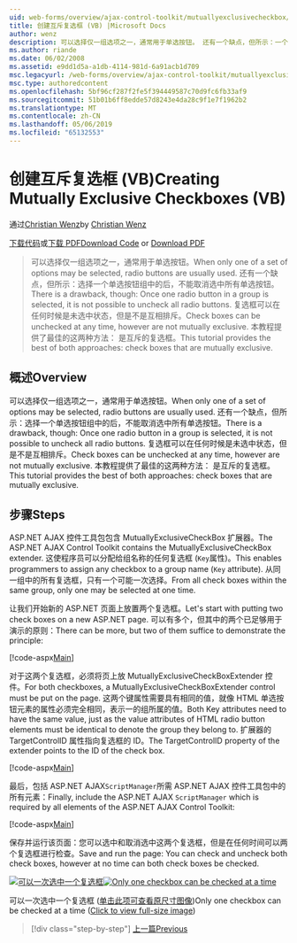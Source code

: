 ```yaml
---
uid: web-forms/overview/ajax-control-toolkit/mutuallyexclusivecheckbox/creating-mutually-exclusive-checkboxes-vb
title: 创建互斥复选框 (VB) |Microsoft Docs
author: wenz
description: 可以选择仅一组选项之一，通常用于单选按钮。 还有一个缺点，但所示：一个有一次单选按钮组中的处于选中状态...
ms.author: riande
ms.date: 06/02/2008
ms.assetid: e9dd1d5a-a1db-4114-981d-6a91acb1d709
msc.legacyurl: /web-forms/overview/ajax-control-toolkit/mutuallyexclusivecheckbox/creating-mutually-exclusive-checkboxes-vb
msc.type: authoredcontent
ms.openlocfilehash: 5bf96cf287f2fe5f394449587c70d9fc6fb33af9
ms.sourcegitcommit: 51b01b6ff8edde57d8243e4da28c9f1e7f1962b2
ms.translationtype: MT
ms.contentlocale: zh-CN
ms.lasthandoff: 05/06/2019
ms.locfileid: "65132553"
---
```

# <a name="creating-mutually-exclusive-checkboxes-vb"></a><span data-ttu-id="6fd7e-104">创建互斥复选框 (VB)</span><span class="sxs-lookup"><span data-stu-id="6fd7e-104">Creating Mutually Exclusive Checkboxes (VB)</span></span>

<span data-ttu-id="6fd7e-105">通过[Christian Wenz](https://github.com/wenz)</span><span class="sxs-lookup"><span data-stu-id="6fd7e-105">by [Christian Wenz](https://github.com/wenz)</span></span>

<span data-ttu-id="6fd7e-106">[下载代码](http://download.microsoft.com/download/9/3/f/93f8daea-bebd-4821-833b-95205389c7d0/MutuallyExclusiveCheckBox0.vb.zip)或[下载 PDF](http://download.microsoft.com/download/b/6/a/b6ae89ee-df69-4c87-9bfb-ad1eb2b23373/mutuallyexclusivecheckbox0VB.pdf)</span><span class="sxs-lookup"><span data-stu-id="6fd7e-106">[Download Code](http://download.microsoft.com/download/9/3/f/93f8daea-bebd-4821-833b-95205389c7d0/MutuallyExclusiveCheckBox0.vb.zip) or [Download PDF](http://download.microsoft.com/download/b/6/a/b6ae89ee-df69-4c87-9bfb-ad1eb2b23373/mutuallyexclusivecheckbox0VB.pdf)</span></span>

> <span data-ttu-id="6fd7e-107">可以选择仅一组选项之一，通常用于单选按钮。</span><span class="sxs-lookup"><span data-stu-id="6fd7e-107">When only one of a set of options may be selected, radio buttons are usually used.</span></span> <span data-ttu-id="6fd7e-108">还有一个缺点，但所示：选择一个单选按钮组中的后，不能取消选中所有单选按钮。</span><span class="sxs-lookup"><span data-stu-id="6fd7e-108">There is a drawback, though: Once one radio button in a group is selected, it is not possible to uncheck all radio buttons.</span></span> <span data-ttu-id="6fd7e-109">复选框可以在任何时候是未选中状态，但是不是互相排斥。</span><span class="sxs-lookup"><span data-stu-id="6fd7e-109">Check boxes can be unchecked at any time, however are not mutually exclusive.</span></span> <span data-ttu-id="6fd7e-110">本教程提供了最佳的这两种方法： 是互斥的复选框。</span><span class="sxs-lookup"><span data-stu-id="6fd7e-110">This tutorial provides the best of both approaches: check boxes that are mutually exclusive.</span></span>

## <a name="overview"></a><span data-ttu-id="6fd7e-111">概述</span><span class="sxs-lookup"><span data-stu-id="6fd7e-111">Overview</span></span>

<span data-ttu-id="6fd7e-112">可以选择仅一组选项之一，通常用于单选按钮。</span><span class="sxs-lookup"><span data-stu-id="6fd7e-112">When only one of a set of options may be selected, radio buttons are usually used.</span></span> <span data-ttu-id="6fd7e-113">还有一个缺点，但所示：选择一个单选按钮组中的后，不能取消选中所有单选按钮。</span><span class="sxs-lookup"><span data-stu-id="6fd7e-113">There is a drawback, though: Once one radio button in a group is selected, it is not possible to uncheck all radio buttons.</span></span> <span data-ttu-id="6fd7e-114">复选框可以在任何时候是未选中状态，但是不是互相排斥。</span><span class="sxs-lookup"><span data-stu-id="6fd7e-114">Check boxes can be unchecked at any time, however are not mutually exclusive.</span></span> <span data-ttu-id="6fd7e-115">本教程提供了最佳的这两种方法： 是互斥的复选框。</span><span class="sxs-lookup"><span data-stu-id="6fd7e-115">This tutorial provides the best of both approaches: check boxes that are mutually exclusive.</span></span>

## <a name="steps"></a><span data-ttu-id="6fd7e-116">步骤</span><span class="sxs-lookup"><span data-stu-id="6fd7e-116">Steps</span></span>

<span data-ttu-id="6fd7e-117">ASP.NET AJAX 控件工具包包含 MutuallyExclusiveCheckBox 扩展器。</span><span class="sxs-lookup"><span data-stu-id="6fd7e-117">The ASP.NET AJAX Control Toolkit contains the MutuallyExclusiveCheckBox extender.</span></span> <span data-ttu-id="6fd7e-118">这使程序员可以分配给组名称的任何复选框 (`Key`属性)。</span><span class="sxs-lookup"><span data-stu-id="6fd7e-118">This enables programmers to assign any checkbox to a group name (`Key` attribute).</span></span> <span data-ttu-id="6fd7e-119">从同一组中的所有复选框，只有一个可能一次选择。</span><span class="sxs-lookup"><span data-stu-id="6fd7e-119">From all check boxes within the same group, only one may be selected at one time.</span></span>

<span data-ttu-id="6fd7e-120">让我们开始新的 ASP.NET 页面上放置两个复选框。</span><span class="sxs-lookup"><span data-stu-id="6fd7e-120">Let's start with putting two check boxes on a new ASP.NET page.</span></span> <span data-ttu-id="6fd7e-121">可以有多个，但其中的两个已足够用于演示的原则：</span><span class="sxs-lookup"><span data-stu-id="6fd7e-121">There can be more, but two of them suffice to demonstrate the principle:</span></span>

[!code-aspx[Main](creating-mutually-exclusive-checkboxes-vb/samples/sample1.aspx)]

<span data-ttu-id="6fd7e-122">对于这两个复选框，必须将页上放 MutuallyExclusiveCheckBoxExtender 控件。</span><span class="sxs-lookup"><span data-stu-id="6fd7e-122">For both checkboxes, a MutuallyExclusiveCheckBoxExtender control must be put on the page.</span></span> <span data-ttu-id="6fd7e-123">这两个键属性需要具有相同的值，就像 HTML 单选按钮元素的属性必须完全相同，表示一的组所属的值。</span><span class="sxs-lookup"><span data-stu-id="6fd7e-123">Both Key attributes need to have the same value, just as the value attributes of HTML radio button elements must be identical to denote the group they belong to.</span></span> <span data-ttu-id="6fd7e-124">扩展器的 TargetControlID 属性指向复选框的 ID。</span><span class="sxs-lookup"><span data-stu-id="6fd7e-124">The TargetControlID property of the extender points to the ID of the check box.</span></span>

[!code-aspx[Main](creating-mutually-exclusive-checkboxes-vb/samples/sample2.aspx)]

<span data-ttu-id="6fd7e-125">最后，包括 ASP.NET AJAX`ScriptManager`所需 ASP.NET AJAX 控件工具包中的所有元素：</span><span class="sxs-lookup"><span data-stu-id="6fd7e-125">Finally, include the ASP.NET AJAX `ScriptManager` which is required by all elements of the ASP.NET AJAX Control Toolkit:</span></span>

[!code-aspx[Main](creating-mutually-exclusive-checkboxes-vb/samples/sample3.aspx)]

<span data-ttu-id="6fd7e-126">保存并运行该页面：您可以选中和取消选中这两个复选框，但是在任何时间可以两个复选框进行检查。</span><span class="sxs-lookup"><span data-stu-id="6fd7e-126">Save and run the page: You can check and uncheck both check boxes, however at no time can both check boxes be checked.</span></span>

<span data-ttu-id="6fd7e-127">[![可以一次选中一个复选框](creating-mutually-exclusive-checkboxes-vb/_static/image2.png)](creating-mutually-exclusive-checkboxes-vb/_static/image1.png)</span><span class="sxs-lookup"><span data-stu-id="6fd7e-127">[![Only one checkbox can be checked at a time](creating-mutually-exclusive-checkboxes-vb/_static/image2.png)](creating-mutually-exclusive-checkboxes-vb/_static/image1.png)</span></span>

<span data-ttu-id="6fd7e-128">可以一次选中一个复选框 ([单击此项可查看原尺寸图像](creating-mutually-exclusive-checkboxes-vb/_static/image3.png))</span><span class="sxs-lookup"><span data-stu-id="6fd7e-128">Only one checkbox can be checked at a time ([Click to view full-size image](creating-mutually-exclusive-checkboxes-vb/_static/image3.png))</span></span>

> [!div class="step-by-step"]
> [<span data-ttu-id="6fd7e-129">上一篇</span><span class="sxs-lookup"><span data-stu-id="6fd7e-129">Previous</span></span>](creating-mutually-exclusive-checkboxes-cs.md)
